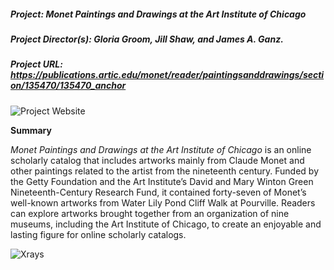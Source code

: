 ##### Project: Monet Paintings and Drawings at the Art Institute of Chicago

##### Project Director(s): Gloria Groom, Jill Shaw, and James A. Ganz.

##### Project URL: https://publications.artic.edu/monet/reader/paintingsanddrawings/section/135470/135470_anchor

![Project Website](https://yuhkak.github.io/YuhkaK/images/Monet.png)

**Summary**

_Monet Paintings and Drawings at the Art Institute of Chicago_ is an online scholarly catalog that includes artworks mainly from Claude Monet and other paintings related to the artist from the nineteenth century. Funded by the Getty Foundation and the Art Institute’s David and Mary Winton Green Nineteenth-Century Research Fund, it contained forty-seven of Monet’s well-known artworks from Water Lily Pond Cliff Walk at Pourville. Readers can explore artworks brought together from an organization of nine museums, including the Art Institute of Chicago, to create an enjoyable and lasting figure for online scholarly catalogs.




![Xrays](https://yuhkak.github.io/YuhkaK/images/Xrays.jpg)
